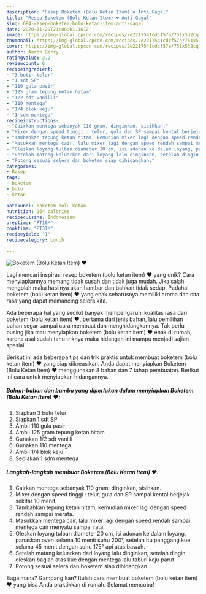 ```yaml
---
description: "Resep Boketem (Bolu Ketan Item) ❤️ Anti Gagal"
title: "Resep Boketem (Bolu Ketan Item) ❤️ Anti Gagal"
slug: 684-resep-boketem-bolu-ketan-item-anti-gagal
date: 2020-11-29T21:06:01.161Z
image: https://img-global.cpcdn.com/recipes/2e2217541cdcf57a/751x532cq70/boketem-bolu-ketan-item-❤️-foto-resep-utama.jpg
thumbnail: https://img-global.cpcdn.com/recipes/2e2217541cdcf57a/751x532cq70/boketem-bolu-ketan-item-❤️-foto-resep-utama.jpg
cover: https://img-global.cpcdn.com/recipes/2e2217541cdcf57a/751x532cq70/boketem-bolu-ketan-item-❤️-foto-resep-utama.jpg
author: Aaron Berry
ratingvalue: 3.2
reviewcount: 6
recipeingredient:
- "3 butir telur"
- "1 sdt SP"
- "110 gula pasir"
- "125 gram tepung ketan hitam"
- "1/2 sdt vanilli"
- "110 mentega"
- "1/4 blok keju"
- "1 sdm mentega"
recipeinstructions:
- "Cairkan mentega sebanyak 110 gram, dinginkan, sisihkan."
- "Mixer dengan speed tinggi : telur, gula dan SP sampai kental berjejak sekitar 10 menit."
- "Tambahkan tepung ketan hitam, kemudian mixer lagi dengan speed rendah sampai merata."
- "Masukkan mentega cair, lalu mixer lagi dengan speed rendah sampai mentega cair menyatu sampai rata."
- "Oleskan loyang tulban diameter 20 cm, isi adonan ke dalam loyang, panaskan oven selama 10 menit suhu 200°, setelah Itu panggang kue selama 45 menit dengan suhu 175° api atas bawah."
- "Setelah matang keluarkan dari loyang lalu dinginkan, setelah dingin oleskan bagian atas kue dengan mentega lalu taburi keju parut."
- "Potong sesuai selera dan boketem siap dihidangkan."
categories:
- Resep
tags:
- boketem
- bolu
- ketan

katakunci: boketem bolu ketan 
nutrition: 264 calories
recipecuisine: Indonesian
preptime: "PT16M"
cooktime: "PT31M"
recipeyield: "1"
recipecategory: Lunch

---
```



![Boketem (Bolu Ketan Item) ❤️](https://img-global.cpcdn.com/recipes/2e2217541cdcf57a/751x532cq70/boketem-bolu-ketan-item-❤️-foto-resep-utama.jpg)

Lagi mencari inspirasi resep boketem (bolu ketan item) ❤️ yang unik? Cara menyiapkannya memang tidak susah dan tidak juga mudah. Jika salah mengolah maka hasilnya akan hambar dan bahkan tidak sedap. Padahal boketem (bolu ketan item) ❤️ yang enak seharusnya memiliki aroma dan cita rasa yang dapat memancing selera kita.



Ada beberapa hal yang sedikit banyak mempengaruhi kualitas rasa dari boketem (bolu ketan item) ❤️, pertama dari jenis bahan, lalu pemilihan bahan segar sampai cara membuat dan menghidangkannya. Tak perlu pusing jika mau menyiapkan boketem (bolu ketan item) ❤️ enak di rumah, karena asal sudah tahu triknya maka hidangan ini mampu menjadi sajian spesial.


Berikut ini ada beberapa tips dan trik praktis untuk membuat boketem (bolu ketan item) ❤️ yang siap dikreasikan. Anda dapat menyiapkan Boketem (Bolu Ketan Item) ❤️ menggunakan 8 bahan dan 7 tahap pembuatan. Berikut ini cara untuk menyiapkan hidangannya.

<!--inarticleads1-->

##### Bahan-bahan dan bumbu yang diperlukan dalam menyiapkan Boketem (Bolu Ketan Item) ❤️:

1. Siapkan 3 butir telur
1. Siapkan 1 sdt SP
1. Ambil 110 gula pasir
1. Ambil 125 gram tepung ketan hitam
1. Gunakan 1/2 sdt vanilli
1. Gunakan 110 mentega
1. Ambil 1/4 blok keju
1. Sediakan 1 sdm mentega




<!--inarticleads2-->

##### Langkah-langkah membuat Boketem (Bolu Ketan Item) ❤️:

1. Cairkan mentega sebanyak 110 gram, dinginkan, sisihkan.
1. Mixer dengan speed tinggi : telur, gula dan SP sampai kental berjejak sekitar 10 menit.
1. Tambahkan tepung ketan hitam, kemudian mixer lagi dengan speed rendah sampai merata.
1. Masukkan mentega cair, lalu mixer lagi dengan speed rendah sampai mentega cair menyatu sampai rata.
1. Oleskan loyang tulban diameter 20 cm, isi adonan ke dalam loyang, panaskan oven selama 10 menit suhu 200°, setelah Itu panggang kue selama 45 menit dengan suhu 175° api atas bawah.
1. Setelah matang keluarkan dari loyang lalu dinginkan, setelah dingin oleskan bagian atas kue dengan mentega lalu taburi keju parut.
1. Potong sesuai selera dan boketem siap dihidangkan.




Bagaimana? Gampang kan? Itulah cara membuat boketem (bolu ketan item) ❤️ yang bisa Anda praktikkan di rumah. Selamat mencoba!
